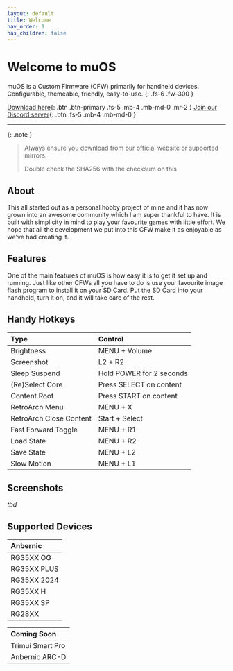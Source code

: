 ```yaml
---
layout: default
title: Welcome
nav_order: 1
has_children: false
---
```


# Welcome to muOS
muOS is a Custom Firmware (CFW) primarily for handheld devices.  Configurable, themeable, friendly, easy-to-use.
{: .fs-6 .fw-300 }

[Download here](https://dl.muos.dev){: .btn .btn-primary .fs-5 .mb-4 .mb-md-0 .mr-2 }
[Join our Discord server](https://discord.gg/USS5ybVtDz){: .btn .fs-5 .mb-4 .mb-md-0 }

***

{: .note }
> Always ensure you download from our official website or supported mirrors.
>
> Double check the SHA256 with the checksum on this

## About
This all started out as a personal hobby project of mine and it has now grown into an awesome community which I am super thankful to have. It is built with simplicity in mind to play your favourite games with little effort. We hope that all the development we put into this CFW make it as enjoyable as we've had creating it.

## Features
One of the main features of muOS is how easy it is to get it set up and running. Just like other CFWs all you have to do is use your favourite image flash program to install it on your SD Card. Put the SD Card into your handheld, turn it on, and it will take care of the rest.

## Handy Hotkeys

| Type                    | Control                  |
|:------------------------|:-------------------------|
| Brightness              | MENU + Volume            |
| Screenshot              | L2 + R2                  |
| Sleep Suspend           | Hold POWER for 2 seconds |
| (Re)Select Core         | Press SELECT on content  |
| Content Root            | Press START on content   |
| RetroArch Menu          | MENU + X                 |
| RetroArch Close Content | Start + Select           |
| Fast Forward Toggle     | MENU + R1                |
| Load State              | MENU + R2                |
| Save State              | MENU + L2                |
| Slow Motion             | MENU + L1                |

## Screenshots
_tbd_

## Supported Devices

| Anbernic    |
|:------------|
| RG35XX OG   |
| RG35XX PLUS |
| RG35XX 2024 |
| RG35XX H    |
| RG35XX SP   |
| RG28XX      |

| Coming Soon      |
|:-----------------|
| Trimui Smart Pro |
| Anbernic ARC-D   |

<div itemscope itemtype="https://schema.org/WebSite">
  <meta itemprop="url" content="https://muos.dev"/>
  <meta itemprop="name" content="muOS - Custom Firmware"/>
</div>
